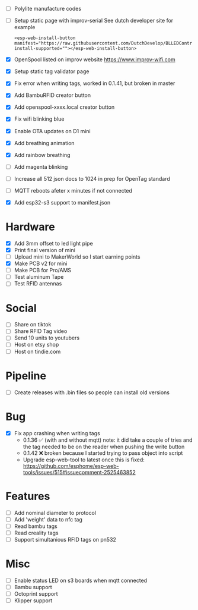 - [ ] Polylite manufacture codes
- [ ] Setup static page with improv-serial
    See dutch developer site for example
    ```
    <esp-web-install-button manifest="https://raw.githubusercontent.com/DutchDevelop/BLLEDController/main/firmware/manifest.json" install-supported=""></esp-web-install-button>
    ```

- [x] OpenSpool listed on improv website https://www.improv-wifi.com
- [x] Setup static tag validator page
- [x] Fix error when writing tags, worked in 0.1.41, but broken in master
- [x] Add BambuRFID creator button
- [x] Add openspool-xxxx.local creator button
- [x] Fix wifi blinking blue
- [x] Enable OTA updates on D1 mini
- [x] Add breathing animation
- [x] Add rainbow breathing
- [ ] Add magenta blinking
- [ ] Increase all 512 json docs to 1024 in prep for OpenTag standard
- [ ] MQTT reboots afeter x minutes if not connected
- [x] Add esp32-s3 support to manifest.json

# Hardware

- [x] Add 3mm offset to led light pipe
- [x] Print final version of mini
- [ ] Upload mini to MakerWorld so I start earning points
- [x] Make PCB v2 for mini
- [ ] Make PCB for Pro/AMS
- [ ] Test aluminum Tape
- [ ] Test RFID antennas

# Social

- [ ] Share on tiktok
- [ ] Share RFID Tag video
- [ ] Send 10 units to youtubers
- [ ] Host on etsy shop
- [ ] Host on tindie.com

# Pipeline
- [ ] Create releases with .bin files so people can install old versions

# Bug
- [x] Fix app crashing when writing tags
  - 0.1.36 ✅ (with and without mqtt)
    note: it did take a couple of tries and the tag needed to be on the reader when pushing the write button
  - 0.1.42 ❌ broken because I started trying to pass object into script
  - Upgrade esp-web-tool to latest once this is fixed: https://github.com/esphome/esp-web-tools/issues/515#issuecomment-2525463852

# Features

- [ ] Add nominal diameter to protocol
- [ ] Add 'weight' data to nfc tag
- [ ] Read bambu tags
- [ ] Read creality tags
- [ ] Support simultanious RFID tags on pn532

# Misc
- [ ] Enable status LED on s3 boards when mqtt connected
- [ ] Bambu support
- [ ] Octoprint support
- [ ] Klipper support